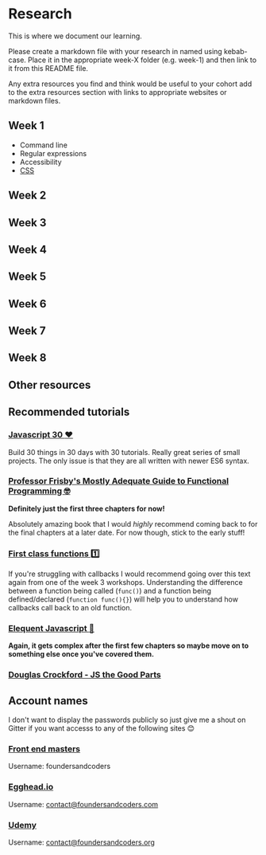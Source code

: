 # Research
This is where we document our learning.

Please create a markdown file with your research in named using kebab-case. Place it in the appropriate week-X folder (e.g. week-1) and then link to it from this README file.

Any extra resources you find and think would be useful to your cohort add to the extra resources section with links to appropriate websites or markdown files.

## Week 1

+ Command line
+ Regular expressions
+ Accessibility
+ [CSS](./week-1/css.md)

## Week 2

## Week 3

## Week 4

## Week 5

## Week 6

## Week 7

## Week 8

## Other resources

## Recommended tutorials

### [Javascript 30 :heart:](https://javascript30.com/)
Build 30 things in 30 days with 30 tutorials. Really great series of small projects. The only issue is that they are all written with newer ES6 syntax.

### [Professor Frisby's Mostly Adequate Guide to Functional Programming 🤓](https://drboolean.gitbooks.io/mostly-adequate-guide/content/)
**Definitely just the first three chapters for now!**

Absolutely amazing book that I would _highly_ recommend coming back to for the final chapters at a later date. For now though, stick to the early stuff! 

### [First class functions :one:](https://github.com/foundersandcoders/ws-software-design-js/tree/master/stage-1/first-class-functions)
If you're struggling with callbacks I would recommend going over this text again from one of the week 3 workshops. Understanding the difference between a function being called (`func()`) and a function being defined/declared (`function func(){}`) will help you to understand how callbacks call back to an old function.

### [Elequent Javascript :pencil:](http://eloquentjavascript.net/)
**Again, it gets complex after the first few chapters so maybe move on to something else once you've covered them.**

### [Douglas Crockford - JS the Good Parts](https://www.youtube.com/watch?v=hQVTIJBZook)

## Account names

I don't want to display the passwords publicly so just give me a shout on Gitter if you want accesss to any of the following sites :blush:

### [Front end masters](https://frontendmasters.com/courses/)
Username: foundersandcoders
### [Egghead.io](https://egghead.io/users/sign_in)
Username: contact@foundersandcoders.com
### [Udemy](https://www.udemy.com/)
Username: contact@foundersandcoders.org
